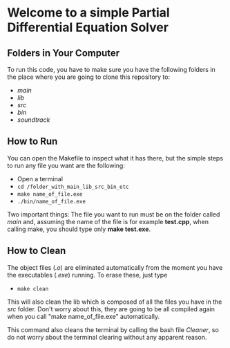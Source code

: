 # Welcome to a simple Partial Differential Equation Solver

## Folders in Your Computer
To run this code, you have to make sure you have the following folders in the place where you are going to clone this repository to:
*  _main_
*  _lib_
*  _src_
*  _bin_
*  _soundtrack_

## How to Run
You can open the Makefile to inspect what it has there, but the simple steps to run any file you want are the following:
* Open a terminal
* ```cd /folder_with_main_lib_src_bin_etc ```
* ```make name_of_file.exe```
* ```./bin/name_of_file.exe```

Two important things: The file you want to run must be on the folder called _main_ and, assuming the name of the file is for example __test.cpp__, when calling make, you should type only __make test.exe__.

## How to Clean

The object files (_.o_) are eliminated automatically from the moment you have the executables (_.exe_) running. To erase these, just type
* ```make clean```

This will also clean the lib which is composed of all the files you have in the _src_ folder. Don't worry about this, they are going to be all compiled again when you call "make name_of_file.exe" automatically.

This command also cleans the terminal by calling the bash file _Cleaner_, so do not worry about the terminal clearing without any apparent reason.

